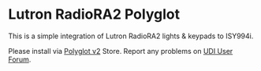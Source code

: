 # Lutron RadioRA2 Polyglot
This is a simple integration of Lutron RadioRA2 lights & keypads to ISY994i. 

Please install via [Polyglot v2](https://github.com/UniversalDevicesInc/polyglot-v2) Store. 
Report any problems on [UDI User Forum](https://forum.universal-devices.com/).
